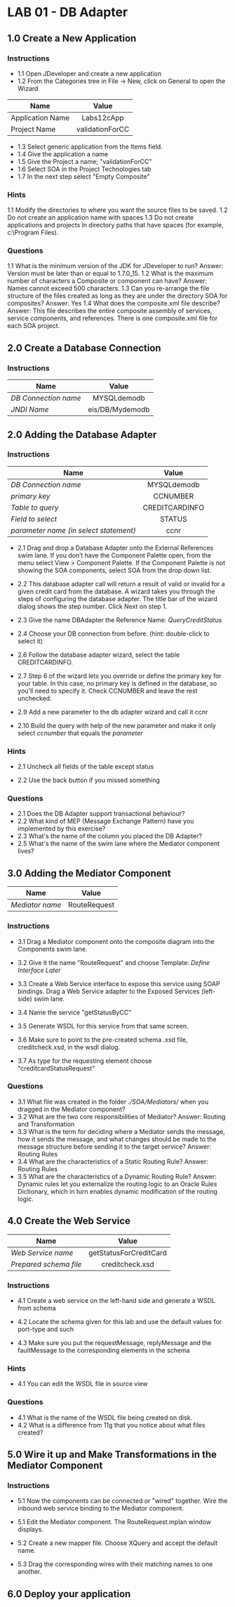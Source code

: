 # LAB 01 - DB Adapter

## 1.0 Create a New Application

### Instructions

* 1.1 Open JDeveloper and create a new application
* 1.2 From the Categories tree in File -> New, click on General to open the Wizard

| Name                  | Value             |
| --------------------- |:-----------------:|
| Application Name      | Labs12cApp        |
| Project Name          | validationForCC   |

* 1.3 Select generic application from the Items field.
* 1.4 Give the application a name
* 1.5 Give the Project a name; "validationForCC"
* 1.6 Select SOA in the Project Technologies tab
* 1.7 In the next step select "Empty Composite"

### Hints

1.1 Modify the directories to where you want the source files to be saved.
1.2 Do not create an application name with spaces
1.3 Do not create applications and projects in directory paths that have spaces (for example, c:\Program Files).

### Questions

1.1 What is the minimum version of the JDK for JDeveloper to run?
    Answer: Version must be later than or equal to 1.7.0_15.
1.2 What is the maximum number of characters a Composite or component can have?
    Answer: Names cannot exceed 500 characters.
1.3 Can you re-arrange the file structure of the files created as long as they are under the directory SOA for composites?
    Answer: Yes
1.4 What does the composite.xml file describe?
    Answer: This file describes the entire composite assembly of services, service components, and references. There is one composite.xml file for each SOA project.


## 2.0 Create a Database Connection

### Instructions


| Name                   | Value             |
| ---------------------- |:-----------------:| 
| *DB Connection name*   | MYSQLdemodb       |
| *JNDI Name*            | eis/DB/Mydemodb   |


## 2.0 Adding the Database Adapter


### Instructions

| Name                                    | Value          |
| --------------------------------------- |:--------------:| 
| *DB Connection name*                    | MYSQLdemodb    |
| *primary key*                           | CCNUMBER       |
| *Table to query*                        | CREDITCARDINFO |
| *Field to select*                       | STATUS         |
| *parameter name (in select statement)*  | ccnr           |


* 2.1 Drag and drop a Database Adapter onto the External References swim lane.  If you don’t have the Component Palette open, from the menu select View > Component Palette.  If the Component Palette is not showing the SOA components, select SOA from the drop down list.

* 2.2 This database adapter call will return a result of valid or invalid for a given credit card from the database.  A wizard takes you through the steps of configuring the database adapter. 
The title bar of the wizard dialog shows the step number. Click Next on step 1.


* 2.3 Give the name DBAdapter the Reference Name: *QueryCreditStatus*

* 2.4 Choose your DB connection from before. (hint: double-click to select it) 

* 2.6 Follow the database adapter wizard, select the table CREDITCARDINFO.

* 2.7 Step 6 of the wizard lets you override or define the primary key for your table.  In this case, no primary key is defined in the database, so you’ll need to specify it. Check CCNUMBER and leave the rest unchecked.

* 2.9 Add a new parameter to the db adapter wizard and call it ccnr

* 2.10 Build the query with help of the new parameter and make it only select *ccnumber* that equals the *parameter*

### Hints

* 2.1 Uncheck all fields of the table except status

* 2.2 Use the back button if you missed something

### Questions

* 2.1 Does the DB Adapter support transactional behaviour?
* 2.2 What kind of MEP (Message Exchange Pattern) have you implemented by this exercise?
* 2.3 What's the name of the column you placed the DB Adapter?
* 2.5 What's the name of the swim lane where the Mediator component lives? 


## 3.0 Adding the Mediator Component

| Name                                    | Value          |
| --------------------------------------- |:--------------:| 
| *Mediator name*                         | RouteRequest    |


### Instructions

* 3.1 Drag a Mediator component onto the composite diagram into the Components swim lane.

* 3.2 Give it the name "RouteRequest" and choose Template: _Define Interface Later_

* 3.3 Create a Web Service interface to expose this service using SOAP bindings.  Drag a Web Service adapter to the Exposed Services (left-side) swim lane.

* 3.4 Name the service "getStatusByCC" 

* 3.5 Generate WSDL for this service from that same screen.

* 3.6 Make sure to point to the pre-created schema .xsd file, creditcheck.xsd, in the wsdl dialog.

* 3.7 As type for the requesting element choose "creditcardStatusRequest"


### Questions

* 3.1 What file was created in the folder *./SOA/Mediators/* when you dragged in the Mediator component?
* 3.2 What are the two core responsibilities of Mediator?
      Answer: Routing and Transformation
* 3.3 What is the term for deciding where a Mediator sends the message, how it sends the message, and what changes should be made to the message structure before sending it to the target service?
	  Answer: Routing Rules
* 3.4 What are the characteristics of a Static Routing Rule?
      Answer: Routing Rules
* 3.5 What are the characteristics of a Dynamic Routing Rule?
      Answer: Dynamic rules let you externalize the routing logic to an Oracle Rules Dictionary, which in turn enables dynamic modification of the routing logic.


## 4.0 Create the Web Service

| Name                                    | Value                     |
| --------------------------------------- |:-------------------------:| 
| *Web Service name*                      | getStatusForCreditCard    |
| *Prepared schema file*                  | creditcheck.xsd           |


### Instructions

* 4.1 Create a web service on the left-hand side and generate a WSDL from schema 

* 4.2 Locate the schema given for this lab and use the default values for port-type and such 

* 4.3 Make sure you put the requestMessage, replyMessage and the faultMessage to the corresponding elements in the schema

### Hints

* 4.1 You can edit the WSDL file in source view

### Questions

* 4.1 What is the name of the WSDL file being created on disk.
* 4.2 What is a difference from 11g that you notice about what files created? 

## 5.0 Wire it up and Make Transformations in the Mediator Component

### Instructions

* 5.1 Now the components can be connected or "wired" together. Wire the inbound web service binding to the Mediator component.

* 5.1 Edit the Mediator component.  The RouteRequest.mplan window displays.

* 5.2 Create a new mapper file. Choose XQuery and accept the default name.

* 5.3 Drag the corresponding wires with their matching names to one another.

## 6.0 Deploy your application



